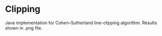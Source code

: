 # Clipping
Java implementation for Cohen–Sutherland line-clipping algorithm.
Results shown in .png file.